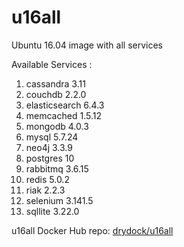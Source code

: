 # u16all
Ubuntu 16.04 image with all services

Available Services :

1. cassandra 3.11
2. couchdb 2.2.0
3. elasticsearch 6.4.3
4. memcached 1.5.12
5. mongodb 4.0.3
6. mysql 5.7.24
7. neo4j 3.3.9
8. postgres 10
9. rabbitmq 3.6.15
10. redis 5.0.2
12. riak 2.2.3
13. selenium 3.141.5
14. sqllite 3.22.0

u16all Docker Hub repo: [drydock/u16all](https://hub.docker.com/r/drydock/u16all/)
  
